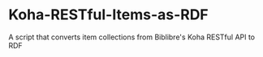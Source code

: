 Koha-RESTful-Items-as-RDF
=========================

A script that converts item collections from Biblibre's Koha RESTful API to RDF
